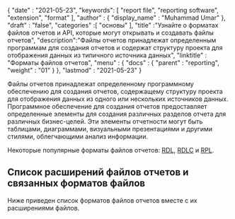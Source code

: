 {
  "date" : "2021-05-23",
  "keywords": [ "report file", "reporting software", "extension", "format" ],
  "author" : {
    "display_name" : "Muhammad Umar"
},
  "draft" : "false",
  "categories" :[ "основы" ],
  "title" :"Узнайте о форматах файлов отчетов и API, которые могут открывать и создавать файлы отчетов",
  "description":"Файлы отчетов принадлежат определенным программам для создания отчетов и содержат структуру проекта для отображения данных из типичного источника данных",
  "linktitle" : "Форматы файлов отчетов",
  "menu" : {
    "docs" : {
      "parent" : "reporting",
      "weight" : "01"
}
},
  "lastmod" : "2021-05-23"
}

Файлы отчетов принадлежат определенному программному обеспечению для создания отчетов, содержащему структуру проекта для отображения данных из одного или нескольких источников данных. Программное обеспечение для создания отчетов предоставляет определенные элементы для создания различных разделов отчета для различных бизнес-целей. Эти элементы отчетности могут быть таблицами, диаграммами, визуальными презентациями и другими стилями, облегчающими анализ информации.

Некоторые популярные форматы файлов отчетов: [RDL](/ru/reporting/rdl/), [RDLC](/ru/reporting/rdlc) и [RPL](/ru/reporting/rpl/).


## Список расширений файлов отчетов и связанных форматов файлов

Ниже приведен список форматов файлов отчетов вместе с их расширениями файлов.


